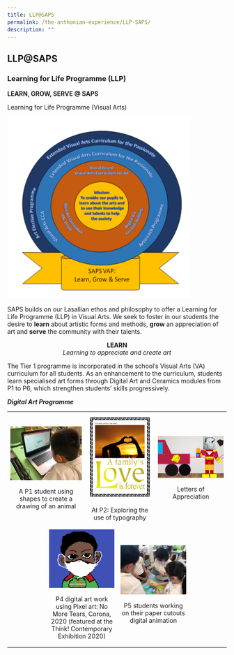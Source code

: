 ```yaml
---
title: LLP@SAPS
permalink: /the-anthonian-experience/LLP-SAPS/
description: ""
---
```

## LLP@SAPS

### Learning for Life Programme (LLP)


**LEARN, GROW, SERVE @ SAPS**  

Learning for Life Programme (Visual Arts)

![](/images/LLP.png)

SAPS builds on our Lasallian ethos and philosophy to offer a Learning for Life Programme (LLP) in Visual Arts. We seek to foster in our students the desire to **learn** about artistic forms and methods, **grow** an appreciation of art and **serve** the community with their talents.

**<center>LEARN</center>**_<center>Learning to appreciate and create art</center>_

The Tier 1 programme is incorporated in the school’s Visual Arts (VA) curriculum for all students. As an enhancement to the curriculum, students learn specialised art forms through Digital Art and Ceramics modules from P1 to P6, which strengthen students’ skills progressively.

**_Digital Art Programme_**

<table>
	<tr>
		<td width="20%">    </td>
		<td width="20%">		</td>
		<td width="20">		</td>
		<td width="20%">		</td>
		<td width="20">		</td>
		<td width="20%">		</td>
	</tr>
	<tr>
		<td colspan="2">
				<img src="/images/image11.jpeg"/>
				<br>
				<p align="center">A P1 student using shapes to create a drawing of an animal</p>
		</td>
		<td colspan="2">
				<img src="/images/llp13.jpeg">
				<br>
				<p align="center">At P2: Exploring the use of typography</p>
			</a>
		</td>
		<td colspan="2">
				<img src="/images/image12.jpeg"/>
				<br>
				<p align="center">Letters of Appreciation</p>
		</td>
	</tr>
	<tr>
		<td></td>
		<td colspan="2">
				<img src="/images/image15.png"/>
				<br>
				<p align="center">P4 digital art work using Pixel art: No More Tears, Corona, 2020 (featured at the Think! Contemporary Exhibition 2020)</p>
		</td>
		<td colspan="2">
				<img src="/images/image14.jpeg">
				<br>
				<p align="center">P5 students working on their paper cutouts digital animation</p>
		</td>
	</tr>
</table>